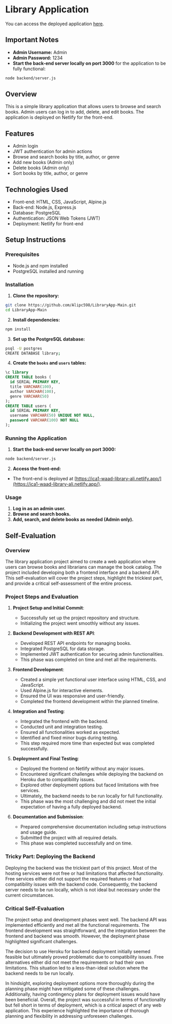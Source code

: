 # Library Application

You can access the deployed application [here](https://ica1-waad-library-ali.netlify.app/).

## Important Notes

- **Admin Username:** Admin
- **Admin Password:** 1234
- **Start the back-end server locally on port 3000** for the application to be fully functional:

```sh
node backend/server.js
```

## Overview

This is a simple library application that allows users to browse and search books. Admin users can log in to add, delete, and edit books. The application is deployed on Netlify for the front-end.

## Features

- Admin login
- JWT authentication for admin actions
- Browse and search books by title, author, or genre
- Add new books (Admin only)
- Delete books (Admin only)
- Sort books by title, author, or genre

## Technologies Used

- Front-end: HTML, CSS, JavaScript, Alpine.js
- Back-end: Node.js, Express.js
- Database: PostgreSQL
- Authentication: JSON Web Tokens (JWT)
- Deployment: Netlify for front-end

## Setup Instructions

### Prerequisites

- Node.js and npm installed
- PostgreSQL installed and running

### Installation

1. **Clone the repository:**

```sh
git clone https://github.com/Alipc598/LibraryApp-Main.git
cd LibraryApp-Main
```

2. **Install dependencies:**

```sh
npm install
```

3. **Set up the PostgreSQL database:**

```sh
psql -U postgres
CREATE DATABASE library;
```

4. **Create the `books` and `users` tables:**

```sql
\c library
CREATE TABLE books (
  id SERIAL PRIMARY KEY,
  title VARCHAR(100),
  author VARCHAR(100),
  genre VARCHAR(50)
);
CREATE TABLE users (
  id SERIAL PRIMARY KEY,
  username VARCHAR(50) UNIQUE NOT NULL,
  password VARCHAR(100) NOT NULL
);
```

### Running the Application

1. **Start the back-end server locally on port 3000:**

```sh
node backend/server.js
```

2. **Access the front-end:**

- The front-end is deployed at [https://ica1-waad-library-ali.netlify.app/](https://ica1-waad-library-ali.netlify.app/).

### Usage

1. **Log in as an admin user.**
2. **Browse and search books.**
3. **Add, search, and delete books as needed (Admin only).**

## Self-Evaluation

### Overview

The library application project aimed to create a web application where users can browse books and librarians can manage the book catalog. The project included developing both a frontend interface and a backend API. This self-evaluation will cover the project steps, highlight the trickiest part, and provide a critical self-assessment of the entire process.

### Project Steps and Evaluation

1. **Project Setup and Initial Commit**:
   - Successfully set up the project repository and structure.
   - Initializing the project went smoothly without any issues.

2. **Backend Development with REST API**:
   - Developed REST API endpoints for managing books.
   - Integrated PostgreSQL for data storage.
   - Implemented JWT authentication for securing admin functionalities.
   - This phase was completed on time and met all the requirements.

3. **Frontend Development**:
   - Created a simple yet functional user interface using HTML, CSS, and JavaScript.
   - Used Alpine.js for interactive elements.
   - Ensured the UI was responsive and user-friendly.
   - Completed the frontend development within the planned timeline.

4. **Integration and Testing**:
   - Integrated the frontend with the backend.
   - Conducted unit and integration testing.
   - Ensured all functionalities worked as expected.
   - Identified and fixed minor bugs during testing.
   - This step required more time than expected but was completed successfully.

5. **Deployment and Final Testing**:
   - Deployed the frontend on Netlify without any major issues.
   - Encountered significant challenges while deploying the backend on Heroku due to compatibility issues.
   - Explored other deployment options but faced limitations with free services.
   - Ultimately, the backend needs to be run locally for full functionality.
   - This phase was the most challenging and did not meet the initial expectation of having a fully deployed backend.

6. **Documentation and Submission**:
   - Prepared comprehensive documentation including setup instructions and usage guide.
   - Submitted the project with all required details.
   - This phase was completed successfully and on time.

### Tricky Part: Deploying the Backend

Deploying the backend was the trickiest part of this project. Most of the hosting services were not free or had limitations that affected functionality. Free services either did not support the required features or had compatibility issues with the backend code. Consequently, the backend server needs to be run locally, which is not ideal but necessary under the current circumstances.

### Critical Self-Evaluation

The project setup and development phases went well. The backend API was implemented efficiently and met all the functional requirements. The frontend development was straightforward, and the integration between the frontend and backend was smooth. However, the deployment phase highlighted significant challenges.

The decision to use Heroku for backend deployment initially seemed feasible but ultimately proved problematic due to compatibility issues. Free alternatives either did not meet the requirements or had their own limitations. This situation led to a less-than-ideal solution where the backend needs to be run locally.

In hindsight, exploring deployment options more thoroughly during the planning phase might have mitigated some of these challenges. Additionally, having contingency plans for deployment issues would have been beneficial. Overall, the project was successful in terms of functionality but fell short in terms of deployment, which is a critical aspect of any web application. This experience highlighted the importance of thorough planning and flexibility in addressing unforeseen challenges.
